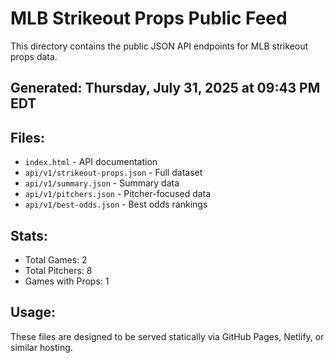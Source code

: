 # MLB Strikeout Props Public Feed

This directory contains the public JSON API endpoints for MLB strikeout props data.

## Generated: Thursday, July 31, 2025 at 09:43 PM EDT

## Files:
- `index.html` - API documentation
- `api/v1/strikeout-props.json` - Full dataset
- `api/v1/summary.json` - Summary data
- `api/v1/pitchers.json` - Pitcher-focused data  
- `api/v1/best-odds.json` - Best odds rankings

## Stats:
- Total Games: 2
- Total Pitchers: 8
- Games with Props: 1

## Usage:
These files are designed to be served statically via GitHub Pages, Netlify, or similar hosting.

